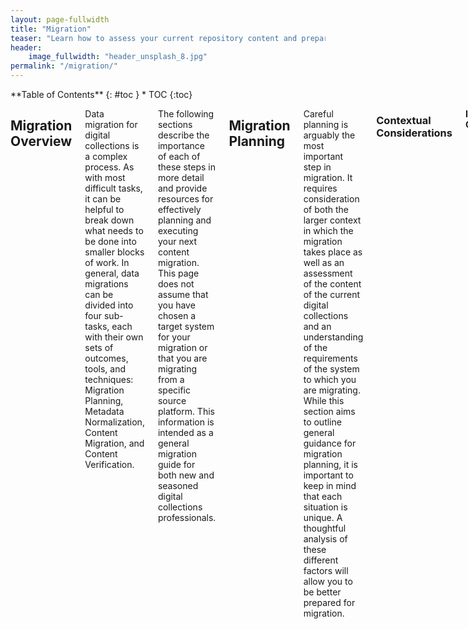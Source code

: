 ```yaml
---
layout: page-fullwidth
title: "Migration"
teaser: "Learn how to assess your current repository content and prepare it for a move to another system"
header:
    image_fullwidth: "header_unsplash_8.jpg"
permalink: "/migration/"
---
```

<div class="row">
<div class="medium-4 medium-push-8 columns" markdown="1">
<div class="panel radius" markdown="1">
**Table of Contents**
{: #toc }
*  TOC
{:toc}
</div>
</div>

<div class="medium-8 medium-pull-4 columns" markdown="1">

## Migration Overview

Data migration for digital collections is a complex process. As with most difficult tasks, it can be helpful to break down what needs to be done into smaller blocks of work. In general, data migrations can be divided into four sub-tasks, each with their own sets of outcomes, tools, and techniques: Migration Planning, Metadata Normalization, Content Migration, and Content Verification.

The following sections describe the importance of each of these steps in more detail and provide resources for effectively planning and executing your next content migration. This page does not assume that you have chosen a target system for your migration or that you are migrating from a specific source platform. This information is intended as a general migration guide for both new and seasoned digital collections professionals.

## Migration Planning

Careful planning is arguably the most important step in migration. It requires consideration of both the larger context in which the migration takes place as well as an assessment of the content of the current digital collections and an understanding of the requirements of the system to which you are migrating. While this section aims to outline general guidance for migration planning, it is important to keep in mind that each situation is unique. A thoughtful analysis of these different factors will allow you to be better prepared for migration.

### Contextual Considerations

__Institutional Characteristics__

The broader context in which a migration takes place will shape many of the decisions made. Some points to consider include:
* Type, size, and budget of institution:
    * These indicate the broader goals of the organization and and overall picture of resources that may be available. Additionally, there may be state or city policies that may impact elements of the migration process.
* Digital collections staffing:
    * These will likely be key personnel in a migration. Understanding of the people, expertise, and financial resources available will shape the approach you take to a migration. Some factors to consider include:
      * The overall number of staff supporting digital collection management
      * The number of IT professionals supporting digital collection management
      * The departments of staff supporting digital collection management

__Digital Collection Management__

Other contextual considerations specifically around the management of your digital collections are useful to keep in mind when forming a project team:

* Primary stakeholders for your digital collections
* Intended audience(s) for your digital collections
* Structures, committees, and policies in place related to the administration of digital collections.
    * This may include individuals or groups that create policy, have technical administrative control over the repository, etc.
* What system interactions and dependencies exist around digital collections?
    * For example, the ILS pulls digital collection data from an API, etc.

### Digital Library Analysis

Making a full assessment of your digital library content, including the types of resources included and the condition of your metadata gives you an overall view of the condition of your digital library and reveals the type of pre-work you may need to plan for before migrating.

This analysis is typically most useful when compiled collection by collection, and formatted in such a way to enable visualization of patterns and needs across collections. This exercise also helps identify collections that may be simplest for testing and those that are most challenging.

Overall information that is useful to collect:

* Number of digital collections to be migrated
* Number of digital objects to be migrated
* Total size (TB) of digital objects to be migrated


### Content Analysis

__Data Types__

This is focused on the type and structure of the digital objects in your current system. What type of content is in your digital library? How are your digital objects structured now? Can they be accommodated in the new system? This is one example of some ways you may characterize content:

* Single sided photograph
* Double sided photograph
* Single sided document
* Multi-page document
* Single audio
* Multi-part audio
* Single video
* Multi-part video file
* Hierarchical work
* Multiple file types (e.g. audio/video file with image or PDF)

__File Types__

An inventory of file formats currently in use will help you create a full picture of your collections and will underscore your decisions moving forward. What file types will be produced or migrated for access purposes? Does the target system support those file types? Do you require copies or production of other file types for access or preservation?

* Examples of file types include: JPEG, TIFF, PDF, MP3, MP4 and others.

__File Locations__

As new standards are implemented and staff come and go, file management practices change. A migration provides an opportunity for an inventory of your files. While migration tools may provide you with the option to migrate existing files or derivatives directly from your current digital library to a new system, you may decide to upload files from your local file system. If you plan for the latter, locating these files, organizing them, and moving them to an accessible or centralized location may be a good strategy and should be a consideration when planning your migration.

### Metadata Analysis

To adequately plan and prepare for migration, it is crucial to have a deep understanding of your existing metadata as well as the metadata requirements of the new system. The following areas of focus can provide you with insight to inform migration decisions.

__Metadata Profiles__

What is/are the metadata profile(s) for your current digital collections?
* What schema(s) are used?
    * Examples: Dublin Core, MODS, MARC, EAD, Local metadata schema, etc.
* Is the same schema used across your entire digital library or does it vary by collection?
* What fields are required?
* What data type(s) populate those fields?
    * Examples: Strings, Numbers, URIs
* What controlled vocabularies are used?
    * Examples: Library of Congress Name Authority File (LCNAF), Library of Congress Subject Headings (LCSH), Thesaurus of Geographic Names (TGN), DCMI Type Vocabulary, Local vocabulary, etc.

What is the metadata profile for your new repository? (See examples above)

* What schema(s) are used?
* Is the same schema used across the entire entire digital library or does it vary in some way?
* What fields are required?
* What data type(s) populate those fields?
* What controlled vocabularies are used/suggested?

__Data Quality__

Assessing your current metadata quality will help you make decisions around metadata remediation needs, timing, and strategies. Consulting resources on metadata quality and remediation strategies can help frame your analysis and path forward, but the following areas of focus will give you a broad view of metadata quality in your collections.

* Do you have local metadata input guidelines?
* Have metadata values been entered consistently across your digital collections?
* Does you metadata -  elements and/or values - align with any other standards or best practices?
    * Examples: Describing Archives: A Content Standard (DACS), The Digital Public Library of American Application Profile (DPLA-MAP), etc.
* How do you indicate copyright in your digital collections?
    * What metadata field(s) are used?
    * What values appear in this field? Varying local statements? Standard local statements? Rightsstatements.org values or URIs?

## Normalize Metadata

_add content here..._

### Before Export

_add content here..._

### In Transit

_add content here..._

### After Import

_add content here..._

## Migrate Content

Once you’ve normalized your metadata, you have to move it into your new system.  If you are moving onto a hosted platform, this might require another round of metadata changes to accommodate the platform’s framework. The steps here include: identify the platform’s requirements, crosswalk your schema to the new one, export your content, and finally import your content.

### Model Work Types

Your new digital asset management system should have some basic way of housing metadata. In some systems, like CONTENTdm, the metadata profile is based on the collection. In Hyku/Hyrax, metadata is structured around a work type. Hyku currently uses a “generic work”, which is a Dublin Core-based schema that is standard for Hyrax. The two most important pieces of information to gather from your new platform are the schema preference (Dublin Core, MODS, MARC, etc.)  and the fields available.  

A Hyku generic work has 16 fields

<table>
  <tr>
    <th>Field</th>
    <th>Required</th>
    <th>Predicate</th>
    <th>Definition</th>
  </tr>
  <tr>
    <td>Title</td>
    <td>✓</td>
    <td>dct:title</td>
    <td>A name to aid in identifying a resource.</td>
  </tr>
  <tr>
    <td>Creator</td>
    <td>✓</td>
    <td>dce:creator</td>
    <td>The person or group responsible for the resource. Usually this is the author of the content. Personal names should be entered with the last name first, e.g. “Smith, John”.</td>
  </tr>
  <tr>
    <td>Keyword</td>
    <td>✓</td>
    <td>dce:relation</td>
    <td>Words or phrases you select to describe what the resource is about. These are used to search for content.</td>
  </tr>
  <tr>
    <td>Rights statement</td>
    <td>✓</td>
    <td>edm:rights</td>
    <td>Indicates the copyright and reuse status of the resource. While licenses cannot always be asserted, a rights statement can be. See <a href="RightsStatements.org">RightsStatements.org</a> for more information.</td>
  </tr>
  <tr>
    <td>Contributor</td>
    <td> </td>
    <td>dce:contributor</td>
    <td>A person or group you want to recognize for playing a role in the creation of the resource, but not the primary role.</td>
  </tr>
  <tr>
    <td>Description</td>
    <td> </td>
    <td>dce:description</td>
    <td>Free-text notes about the resource. On Hyku's dashboard it is called “Abstract or Summary"</td>
  </tr>
  <tr>
    <td>License</td>
    <td> </td>
    <td>dct:rights</td>
    <td>Licensing and distribution information governing access to the work.</td>
  </tr>
  <tr>
    <td>Publisher</td>
    <td> </td>
    <td>dce:publisher</td>
    <td>The person or group making the resource available.</td>
  </tr>
  <tr>
    <td>Date created</td>
    <td> </td>
    <td>dct:created</td>
    <td>The date on which the resource was created. Strongly recommended to select a particular date encoding (such as EDTF) to guide date formats.</td>
  </tr>
  <tr>
    <td>Subject</td>
    <td> </td>
    <td>dce:subject</td>
    <td>Headings or index terms describing what the resource is about; these need to conform to an existing vocabulary (Keywords should be used for uncontrolled values).</td>
  </tr>
  <tr>
    <td>Language</td>
    <td> </td>
    <td>dce:language</td>
    <td>The language of the resource’s content. Best practice is to select a language representation to follow, such as <a href="http://id.loc.gov/vocabulary/iso639-1.html">ISO 639-1</a> or full names taken from a controlled vocabulary.</td>
  </tr>
  <tr>
    <td>Identifier</td>
    <td> </td>
    <td>dct:identifier</td>
    <td>A unique handle identifying the resource. This does not affect the identifier minted for managing your resource in Hyku.</td>
  </tr>
  <tr>
    <td>Location</td>
    <td> </td>
    <td>foaf:basedNear</td>
    <td>A place name related to the resource, such as its site of publication, or the city, state, or country the work contents are about. Best practice is to select, if possible, one definition (such as ‘place of origin of the work’) for this field across objects in a collection or collections in your repository.</td>
  </tr>
  <tr>
    <td>Related URL</td>
    <td> </td>
    <td>rdfs:seeAlso</td>
    <td>A link to a website or other specific content (audio, video, PDF document) related to the resource.</td>
  </tr>
  <tr>
    <td>Source</td>
    <td> </td>
    <td>dct:source</td>
    <td>An identifier for a related resource from which the described resource is derived, in whole or in part.</td>
  </tr>
  <tr>
    <td>Resource Type</td>
    <td> </td>
    <td>dct:type</td>
    <td>Pre-defined categories in Hyku to describe the type of content being uploaded. More than one type may be selected.</td>
  </tr>
</table>

For more information regarding these Fields, including expected values and examples, please visit the <a href="https://docs.google.com/document/d/1RXRT08236E98RTKASX-bL60qLoBeZgYXFUSD4XBOIaE/edit">_Hyku Metadata Documentation (DRAFT)_</a> and <a href="https://gist.github.com/cmh2166/723bebaee52d9ba4eb68eebc9044843b">_Hyrax Metadata Technical Documentation_</a>.

### Map Metadata

Once you know your target system’s metadata schema, you will need to map your current schema to it.  <a href="https://www.getty.edu/publications/intrometadata/metadata-matters/#fn:2">The Getty Institute</a> “refer[s] to _mapping_ as the intellectual activity of comparing and analyzing two metadata schemas, and to _crosswalks_ as the visual product of mapping.”

Many of these crosswalks have become standardized and are available from the Library of Congress. Here are some examples:  

<ul><li><a href="http://www.loc.gov/marc/dccross.html">Dublin Core to MARC</a></li>
    <li><a href="http://www.loc.gov/standards/mods/dcsimple-mods.html">Dublin Core to MODS</a></li>
    <li><a href="http://www.loc.gov/marc/marc2dc.html">MARC to Dublin Core</a></li>
    <li><a href="https://www.loc.gov/standards/mods/mods-mapping.html">MARC to MODS</a></li></ul>

Crosswalking is not always as simple as changing the field name, as laid out in the white paper <a href="https://groups.niso.org/publications/white_papers/crosswalk/">"Issues in Crosswalking Content Metadata Standards"</a> (1998)  by St. Pierre and LaPlant. Some common issues are:

<ul><li><strong>One-to-Many:</strong> When an element in your current schema has separate elements in your target system.  Example: if your current system only uses "date", it’s possible to enter a schema that has multiple date fields.</li>
    <li><strong>No clear binary:</strong> When an existing element has no clear equivalent in the new system. This occurs often when the granularity of your system is higher than that of the target. Typically this will result in a broader list of entries within the keywords or description fields. When confronting this challenge, you will often lose specificity or may choose to omit fields from your existing metadata altogether.</li>
    <li><strong>Structural differences:</strong> Some schemas (EAD, etc) allow for hierarchical metadata, while others (MARC, etc) are flat. </li></ul>

There are no easy ways around the issues above, and your institution’s decisions on these should come from internal knowledge and context. CONTENTdm and Hyku both use Dublin Core, so the crosswalking required is at the field-level and will require mapping decisions that could be unique to your CONTENTdm instance or even your individual collections.  The Bridge2Hyku toolkit includes CDM-Bridge which comes preloaded with Hyku’s standard target metadata to get you a head start on determining your mapping and easily exporting your metadata through it.  



### Source Repository Export

_add content here..._

### Target Repository Import

_add content here..._

## Content Verification

_add content here..._

### Data Integrity

_add content here..._

### Data Presentation

_add content here..._

## Migration Resources

### Deciding to Make The Leap

- <a href="http://www.dlib.org/dlib/september15/stein/09stein.html">Taking Control: Identifying Motivations for Migrating Library Digital Asset Management Systems</a><br>_Ayla Stein and Santi Thompson (October 2015)_

- <a href="http://hdl.handle.net/10657/1575">Hitting the Road towards a Greater Digital Destination: Evaluating and Testing DAMS at the University of Houston Libraries</a><br>_Annie Wu, Santi Thompson, Rachel Vacek, Sean Watkins, and Andrew Weidner (June 2016)_

- <a href="https://www.slideshare.net/DuraSpace/32818-open-source-repository-upgrades-top-advice-from-practitioners-webinar-recording">Open Source Repository Upgrades: Top Advice from Practitioners</a><br>_Duraspace (March 2018)_

- <a href="https://journal.code4lib.org/articles/8327">Breaking Up With CONTENTdm: Why and How One Institution Took the Leap to Open Source</a><br>_Heather Gilbert and Tyler Mobley (April 2013)_

- <a href="https://www.bepress.com/webinar/evaluating-planning-completing-successful-migration-case-study/">Evaluating, Planning, and Completing a Successful Migration: A Case Study</a><br>_Elizabeth Chance (2018)_

- <a href="https://journal.code4lib.org/articles/13581">Are we still working on this? A meta-retrospective of a digital repository migration in the form of a classic Greek Tragedy (in extreme violation of Aristotelian Unity of Time)</a><br>_Steve Van Tuyl, Josh Gum, Margaret Mellinger, Gregorio Luis Ramirez, Brandon Straley, Ryan Wick, Hui Zhang (August 2018)_

### Metadata Migration Resources

- <a href="http://dcpapers.dublincore.org/pubs/article/view/3861">Collaborative Metadata Application Profile Development for DAMS Migration</a><br>_Anne Washington and Andrew Weidner (2017)_

- <a href="http://dcpapers.dublincore.org/pubs/article/view/3773">Metadata Quality Control for Content Migration: The Metadata Migration Project at the University of Houston</a><br>_Andrew Weidner and Annie Wu (2015)_

- <a href="http://dcevents.dublincore.org/IntConf/dc-2014/paper/view/218">Automated Enhancement of Controlled Vocabularies: Upgrading Legacy Metadata in CONTENTdm</a><br>_Andrew Weidner, Annie Wu, and Santi Thompson (2014)_

- <a href="https://www.getty.edu/publications/intrometadata/">Getty Institute's Introduction to Metadata 3rd Edition</a><br>_Edited by Murtha Baca (2016)_

{% include _improve_content.html %}

</div>
</div>
